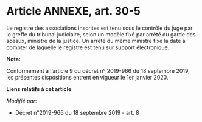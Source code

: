 # Article ANNEXE, art. 30-5

Le registre des associations inscrites est tenu sous le contrôle du juge par le greffe du tribunal judiciaire, selon un
modèle fixé par arrêté du garde des sceaux, ministre de la justice. Un arrêté du même ministre fixe la date à compter de
laquelle le registre est tenu sur support électronique.

**Nota:**

Conformément à l’article 9 du décret n° 2019-966 du 18 septembre 2019, les présentes dispositions entrent en vigueur le 1er
janvier 2020.

**Liens relatifs à cet article**

_Modifié par_:

  - Décret n°2019-966 du 18 septembre 2019 - art. 8
